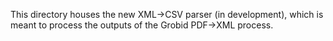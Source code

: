 This directory houses the new XML->CSV parser (in development), which is meant to process the outputs of the Grobid PDF->XML process.